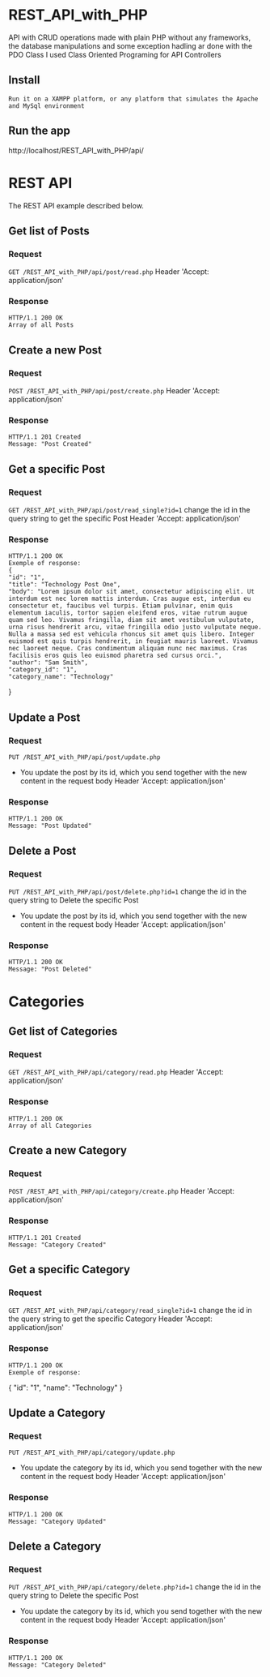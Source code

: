 # REST_API_with_PHP
 API with CRUD operations made with plain PHP without any frameworks,
 the database manipulations and some exception hadling ar done with the PDO Class 
 I used Class Oriented Programing for API Controllers

## Install
    Run it on a XAMPP platform, or any platform that simulates the Apache and MySql environment
## Run the app
 http://localhost/REST_API_with_PHP/api/

# REST API
The REST API example described below.
## Get list of Posts
### Request
`GET /REST_API_with_PHP/api/post/read.php`
   Header 'Accept: application/json'
### Response
    HTTP/1.1 200 OK
    Array of all Posts
## Create a new Post
### Request
`POST /REST_API_with_PHP/api/post/create.php`
    Header 'Accept: application/json'
### Response
    HTTP/1.1 201 Created
    Message: "Post Created"
## Get a specific Post
### Request
`GET /REST_API_with_PHP/api/post/read_single?id=1` 
change the id in the query string to get the specific Post
    Header 'Accept: application/json'
### Response
    HTTP/1.1 200 OK
    Exemple of response: 
    {
    "id": "1",
    "title": "Technology Post One",
    "body": "Lorem ipsum dolor sit amet, consectetur adipiscing elit. Ut interdum est nec lorem mattis interdum. Cras augue est, interdum eu consectetur et, faucibus vel turpis. Etiam pulvinar, enim quis elementum iaculis, tortor sapien eleifend eros, vitae rutrum augue quam sed leo. Vivamus fringilla, diam sit amet vestibulum vulputate, urna risus hendrerit arcu, vitae fringilla odio justo vulputate neque. Nulla a massa sed est vehicula rhoncus sit amet quis libero. Integer euismod est quis turpis hendrerit, in feugiat mauris laoreet. Vivamus nec laoreet neque. Cras condimentum aliquam nunc nec maximus. Cras facilisis eros quis leo euismod pharetra sed cursus orci.",
    "author": "Sam Smith",
    "category_id": "1",
    "category_name": "Technology"
}
## Update a Post
### Request
`PUT /REST_API_with_PHP/api/post/update.php` 
- You update the post by its id, which you send together with the new content in the request body
    Header 'Accept: application/json'
### Response
    HTTP/1.1 200 OK
    Message: "Post Updated"
## Delete a Post
### Request
`PUT /REST_API_with_PHP/api/post/delete.php?id=1` 
change the id in the query string to Delete the specific Post
- You update the post by its id, which you send together with the new content in the request body
    Header 'Accept: application/json'
### Response
    HTTP/1.1 200 OK
    Message: "Post Deleted"


# Categories
## Get list of Categories
### Request
`GET /REST_API_with_PHP/api/category/read.php`
   Header 'Accept: application/json'
### Response
    HTTP/1.1 200 OK
    Array of all Categories
## Create a new Category
### Request
`POST /REST_API_with_PHP/api/category/create.php`
    Header 'Accept: application/json'
### Response
    HTTP/1.1 201 Created
    Message: "Category Created"
## Get a specific Category
### Request
`GET /REST_API_with_PHP/api/category/read_single?id=1` 
change the id in the query string to get the specific Category
    Header 'Accept: application/json'
### Response
    HTTP/1.1 200 OK
    Exemple of response: 
   {
    "id": "1",
    "name": "Technology"
}
## Update a Category
### Request
`PUT /REST_API_with_PHP/api/category/update.php` 
- You update the category by its id, which you send together with the new content in the request body
    Header 'Accept: application/json'
### Response
    HTTP/1.1 200 OK
    Message: "Category Updated"
## Delete a Category
### Request
`PUT /REST_API_with_PHP/api/category/delete.php?id=1` 
change the id in the query string to Delete the specific Post
- You update the category by its id, which you send together with the new content in the request body
    Header 'Accept: application/json'
### Response
    HTTP/1.1 200 OK
    Message: "Category Deleted"
